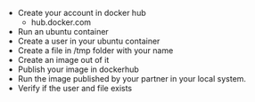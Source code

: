 - Create your account in docker hub
  - hub.docker.com
- Run an ubuntu container
- Create a user in your ubuntu container
- Create a file in /tmp folder with your name
- Create an image out of it
- Publish your image in dockerhub
- Run the image published by your partner in your local system.
- Verify if the user and file exists
